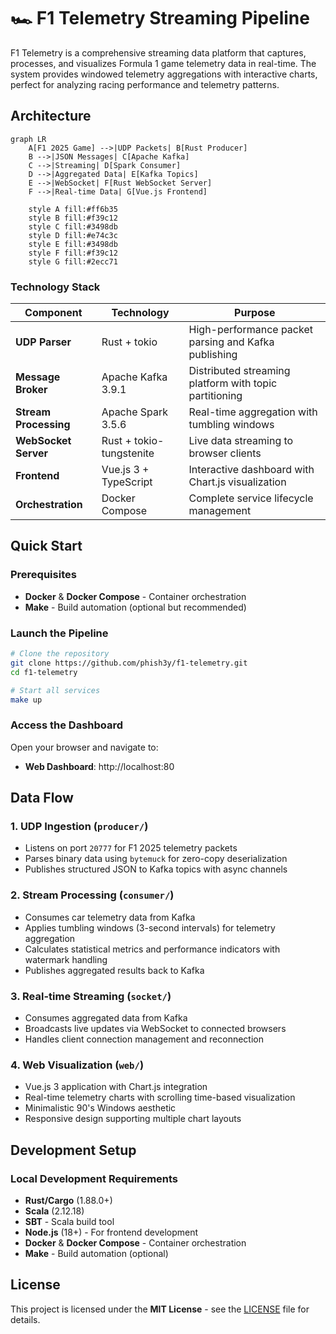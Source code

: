 # 🏎️ F1 Telemetry Streaming Pipeline

F1 Telemetry is a comprehensive streaming data platform that captures, processes, and visualizes Formula 1 game telemetry data in real-time. The system provides windowed telemetry aggregations with interactive charts, perfect for analyzing racing performance and telemetry patterns.

## Architecture

```mermaid
graph LR
    A[F1 2025 Game] -->|UDP Packets| B[Rust Producer]
    B -->|JSON Messages| C[Apache Kafka]
    C -->|Streaming| D[Spark Consumer]
    D -->|Aggregated Data| E[Kafka Topics]
    E -->|WebSocket| F[Rust WebSocket Server]
    F -->|Real-time Data| G[Vue.js Frontend]
    
    style A fill:#ff6b35
    style B fill:#f39c12
    style C fill:#3498db
    style D fill:#e74c3c
    style E fill:#3498db
    style F fill:#f39c12
    style G fill:#2ecc71
```

### Technology Stack

| Component | Technology | Purpose |
|-----------|------------|---------|
| **UDP Parser** | Rust + tokio | High-performance packet parsing and Kafka publishing |
| **Message Broker** | Apache Kafka 3.9.1 | Distributed streaming platform with topic partitioning |
| **Stream Processing** | Apache Spark 3.5.6 | Real-time aggregation with tumbling windows |
| **WebSocket Server** | Rust + tokio-tungstenite | Live data streaming to browser clients |
| **Frontend** | Vue.js 3 + TypeScript | Interactive dashboard with Chart.js visualization |
| **Orchestration** | Docker Compose | Complete service lifecycle management |

## Quick Start

### Prerequisites

- **Docker** & **Docker Compose** - Container orchestration
- **Make** - Build automation (optional but recommended)

### Launch the Pipeline

```bash
# Clone the repository
git clone https://github.com/phish3y/f1-telemetry.git
cd f1-telemetry

# Start all services
make up
```

### Access the Dashboard

Open your browser and navigate to:
- **Web Dashboard**: http://localhost:80

## Data Flow

### 1. **UDP Ingestion** (`producer/`)
- Listens on port `20777` for F1 2025 telemetry packets
- Parses binary data using `bytemuck` for zero-copy deserialization
- Publishes structured JSON to Kafka topics with async channels

### 2. **Stream Processing** (`consumer/`)
- Consumes car telemetry data from Kafka
- Applies tumbling windows (3-second intervals) for telemetry aggregation
- Calculates statistical metrics and performance indicators with watermark handling
- Publishes aggregated results back to Kafka

### 3. **Real-time Streaming** (`socket/`)
- Consumes aggregated data from Kafka
- Broadcasts live updates via WebSocket to connected browsers
- Handles client connection management and reconnection

### 4. **Web Visualization** (`web/`)
- Vue.js 3 application with Chart.js integration
- Real-time telemetry charts with scrolling time-based visualization  
- Minimalistic 90's Windows aesthetic
- Responsive design supporting multiple chart layouts

## Development Setup

### Local Development Requirements

- **Rust/Cargo** (1.88.0+)
- **Scala** (2.12.18)
- **SBT** - Scala build tool
- **Node.js** (18+) - For frontend development
- **Docker** & **Docker Compose** - Container orchestration
- **Make** - Build automation (optional)

## License

This project is licensed under the **MIT License** - see the [LICENSE](LICENSE) file for details.
